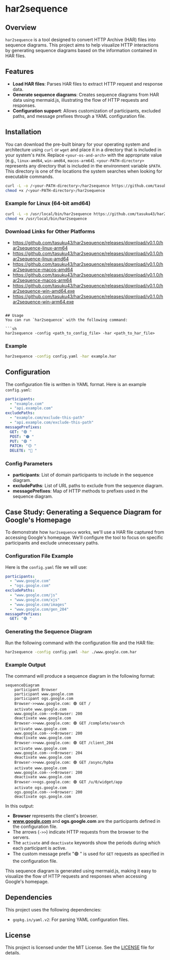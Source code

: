 # har2sequence

## Overview
`har2sequence` is a tool designed to convert HTTP Archive (HAR) files into sequence diagrams. This project aims to help visualize HTTP interactions by generating sequence diagrams based on the information contained in HAR files.

## Features
- **Load HAR files**: Parses HAR files to extract HTTP request and response data.
- **Generate sequence diagrams**: Creates sequence diagrams from HAR data using mermaid.js, illustrating the flow of HTTP requests and responses.
- **Configuration support**: Allows customization of participants, excluded paths, and message prefixes through a YAML configuration file.

## Installation

You can download the pre-built binary for your operating system and architecture using `curl` or `wget` and place it in a directory that is included in your system's `PATH`. Replace `<your-os-and-arch>` with the appropriate value (e.g., `linux-amd64`, `win-amd64`, `macos-arm64`). `<your-PATH-directory>` represents any directory that is included in the environment variable `$PATH`. This directory is one of the locations the system searches when looking for executable commands.

```sh
curl -L -o /<your-PATH-directory>/har2sequence https://github.com/tasuku43/har2sequence/releases/download/v0.1.0/har2sequence-<your-os-and-arch>
chmod +x /<your-PATH-directory>/har2sequence
```

### Example for Linux (64-bit amd64)

```sh
curl -L -o /usr/local/bin/har2sequence https://github.com/tasuku43/har2sequence/releases/download/v0.1.0/har2sequence-linux-amd64
chmod +x /usr/local/bin/har2sequence
```

### Download Links for Other Platforms

- https://github.com/tasuku43/har2sequence/releases/download/v0.1.0/har2sequence-linux-arm64
- https://github.com/tasuku43/har2sequence/releases/download/v0.1.0/har2sequence-linux-amd64
- https://github.com/tasuku43/har2sequence/releases/download/v0.1.0/har2sequence-macos-amd64
- https://github.com/tasuku43/har2sequence/releases/download/v0.1.0/har2sequence-macos-arm64
- https://github.com/tasuku43/har2sequence/releases/download/v0.1.0/har2sequence-win-amd64.exe
- https://github.com/tasuku43/har2sequence/releases/download/v0.1.0/har2sequence-win-arm64.exe
```

## Usage
You can run `har2sequence` with the following command:

```sh
har2sequence -config <path_to_config_file> -har <path_to_har_file>
```

### Example
```sh
har2sequence -config config.yaml -har example.har
```

## Configuration
The configuration file is written in YAML format. Here is an example `config.yaml`:

```yaml
participants:
  - "example.com"
  - "api.example.com"
excludePaths:
  - "example.com/exclude-this-path"
  - "api.example.com/exclude-this-path"
messagePrefixes:
  GET: "🟢 "
  POST: "🟠 "
  PUT: "🟣 "
  PATCH: "🟡 "
  DELETE: "🔴 "
```

### Config Parameters
- **participants**: List of domain participants to include in the sequence diagram.
- **excludePaths**: List of URL paths to exclude from the sequence diagram.
- **messagePrefixes**: Map of HTTP methods to prefixes used in the sequence diagram.

## Case Study: Generating a Sequence Diagram for Google's Homepage

To demonstrate how `har2sequence` works, we'll use a HAR file captured from accessing Google's homepage. We'll configure the tool to focus on specific participants and exclude unnecessary paths.

### Configuration File Example

Here is the `config.yaml` file we will use:

```yaml
participants:
  - "www.google.com"
  - "ogs.google.com"
excludePaths:
  - "www.google.com/js"
  - "www.google.com/xjs"
  - "www.google.com/images"
  - "www.google.com/gen_204"
messagePrefixes:
  GET: "🟢 "
```

### Generating the Sequence Diagram

Run the following command with the configuration file and the HAR file:

```sh
har2sequence -config config.yaml -har ./www.google.com.har
```

### Example Output

The command will produce a sequence diagram in the following format:

```mermaid
sequenceDiagram
    participant Browser
    participant www.google.com
    participant ogs.google.com
    Browser->>www.google.com: 🟢 GET /
    activate www.google.com
    www.google.com-->>Browser: 200
    deactivate www.google.com
    Browser->>www.google.com: 🟢 GET /complete/search
    activate www.google.com
    www.google.com-->>Browser: 200
    deactivate www.google.com
    Browser->>www.google.com: 🟢 GET /client_204
    activate www.google.com
    www.google.com-->>Browser: 204
    deactivate www.google.com
    Browser->>www.google.com: 🟢 GET /async/hpba
    activate www.google.com
    www.google.com-->>Browser: 200
    deactivate www.google.com
    Browser->>ogs.google.com: 🟢 GET /u/0/widget/app
    activate ogs.google.com
    ogs.google.com-->>Browser: 200
    deactivate ogs.google.com
```

In this output:
- **Browser** represents the client's browser.
- **www.google.com** and **ogs.google.com** are the participants defined in the configuration file.
- The arrows (`->>`) indicate HTTP requests from the browser to the servers.
- The `activate` and `deactivate` keywords show the periods during which each participant is active.
- The custom message prefix "🟢 " is used for `GET` requests as specified in the configuration file.

This sequence diagram is generated using mermaid.js, making it easy to visualize the flow of HTTP requests and responses when accessing Google's homepage.

## Dependencies
This project uses the following dependencies:
- `gopkg.in/yaml.v2`: For parsing YAML configuration files.

## License
This project is licensed under the MIT License. See the [LICENSE](https://github.com/tasuku43/har2sequence/blob/main/LICENSE) file for details.
